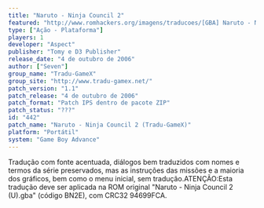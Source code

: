```yaml
---
title: "Naruto - Ninja Council 2"
featured: "http://www.romhackers.org/imagens/traducoes/[GBA] Naruto - Ninja Council 2 - Tradu-GameX - 1.png"
type: ["Ação - Plataforma"]
players: 1
developer: "Aspect"
publisher: "Tomy e D3 Publisher"
release_date: "4 de outubro de 2006"
author: ["Seven"]
group_name: "Tradu-GameX"
group_site: "http://www.tradu-gamex.net/"
patch_version: "1.1"
patch_release: "4 de outubro de 2006"
patch_format: "Patch IPS dentro de pacote ZIP"
patch_status: "???"
id: "442"
patch_name: "Naruto - Ninja Council 2 (Tradu-GameX)"
platform: "Portátil"
system: "Game Boy Advance"
---
```


Tradução com fonte acentuada, diálogos bem traduzidos com nomes e termos da série preservados, mas as instruções das missões e a maioria dos gráficos, bem como o menu inicial, sem tradução.ATENÇÃO:Esta tradução deve ser aplicada na ROM original "Naruto - Ninja Council 2 (U).gba" (código BN2E), com CRC32 94699FCA.